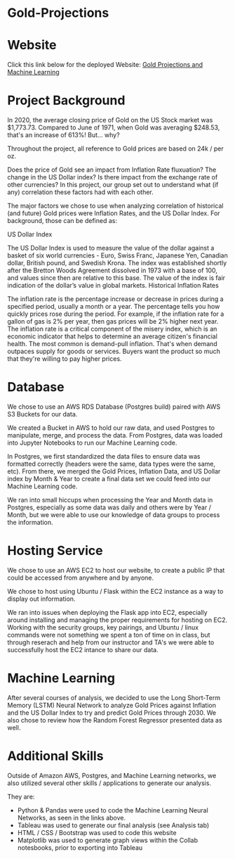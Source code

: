 # Gold-Projections

# Website
  
Click this link below for the deployed Website:
<a href="http://18.222.59.115:8080/">Gold Projections and Machine Learning</a>


# Project Background

In 2020, the average closing price of Gold on the US Stock market was $1,773.73. Compared to June of 1971, when Gold was averaging $248.53, that's an increase of 613%! But... why?

Throughout the project, all reference to Gold prices are based on 24k / per oz.

Does the price of Gold see an impact from Inflation Rate fluxuation? The change in the US Dollar index? Is there impact from the exchange rate of other currencies? In this project, our group set out to understand what (if any) correlation these factors had with each other.

The major factors we chose to use when analyzing correlation of historical (and future) Gold prices were Inflation Rates, and the US Dollar Index. For background, those can be defined as:

US Dollar Index

The US Dollar Index is used to measure the value of the dollar against a basket of six world currencies - Euro, Swiss Franc, Japanese Yen, Canadian dollar, British pound, and Swedish Krona.
The index was established shortly after the Bretton Woods Agreement dissolved in 1973 with a base of 100, and values since then are relative to this base.
The value of the index is fair indication of the dollar’s value in global markets.
Historical Inflation Rates

The inflation rate is the percentage increase or decrease in prices during a specified period, usually a month or a year. The percentage tells you how quickly prices rose during the period. For example, if the inflation rate for a gallon of gas is 2% per year, then gas prices will be 2% higher next year.
The inflation rate is a critical component of the misery index, which is an economic indicator that helps to determine an average citizen's financial health.
The most common is demand-pull inflation. That's when demand outpaces supply for goods or services. Buyers want the product so much that they're willing to pay higher prices.

# Database

We chose to use an AWS RDS Database (Postgres build) paired with AWS S3 Buckets for our data.

We created a Bucket in AWS to hold our raw data, and used Postgres to manipulate, merge, and process the data. From Postgres, data was loaded into Jupyter Notebooks to run our Machine Learning code.

In Postgres, we first standardized the data files to ensure data was formatted correctly (headers were the same, data types were the same, etc). From there, we merged the Gold Prices, Inflation Data, and US Dollar index by Month & Year to create a final data set we could feed into our Machine Learning code.

We ran into small hiccups when processing the Year and Month data in Postgres, especially as some data was daily and others were by Year / Month, but we were able to use our knowledge of data groups to process the information.


# Hosting Service

We chose to use an AWS EC2 to host our website, to create a public IP that could be accessed from anywhere and by anyone.

We chose to host using Ubuntu / Flask within the EC2 instance as a way to display out information.

We ran into issues when deploying the Flask app into EC2, especially around installing and managing the proper requirements for hosting on EC2. Working with the security groups, key pairings, and Ubuntu / linux commands were not something we spent a ton of time on in class, but through reserach and help from our instructor and TA's we were able to successfully host the EC2 intance to share our data.

# Machine Learning

After several courses of analysis, we decided to use the Long Short-Term Memory (LSTM) Neural Network to analyze Gold Prices against Inflation and the US Dollar Index to try and predict Gold Prices through 2030. We also chose to review how the Random Forest Regressor presented data as well.


# Additional Skills
Outside of Amazon AWS, Postgres, and Machine Learning networks, we also utilized several other skills / applications to generate our analysis.

They are:
<ul>
<li>Python & Pandas were used to code the Machine Learning Neural Networks, as seen in the links above.</li>
<li>Tableau was used to generate our final analysis (see Analysis tab)</li>
<li>HTML / CSS / Bootstrap was used to code this website</li>
<li>Matplotlib was used to generate graph views within the Collab notesbooks, prior to exporting into Tableau</li>
<ul>
